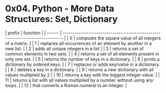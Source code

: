 <h1>0x04. Python - More Data Structures: Set, Dictionary</h1>
| prefix | function                                                                       |
| ------ | ------------------------------------------------------------------------------ |
| 0      | computes the square value of all integers of a matrix.                         |
| 1      | replaces all occurrences of an element by another in a new list.               |
| 2      | adds all unique integers in a list                                             |
| 3      | returns a set of common elements in two sets.                                  |
| 4      | returns a set of all elements present in only one set.                         |
| 5      | returns the number of keys in a dictionary.                                    |
| 6      | prints a dictionary by ordered keys.                                           |
| 7      | replaces or adds key/value in a dictionary.                                    |
| 8      | deletes a key in a dictionary.                                                 |
| 9      | returns a new dictionary with all values multiplied by 2                       |
| 10     | returns a key with the biggest integer value.                                  |
| 11     | returns a list with all values multiplied by a number without using any loops. |
| 12     | that converts a Roman numeral to an integer.                                   |
